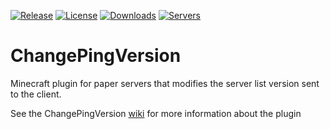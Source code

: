[![Release](https://img.shields.io/github/v/release/Turtley12/ChangePingVersion)](https://github.com/turtley12/ChangePingVersion/releases)   [![License](https://img.shields.io/github/license/Turtley12/ChangePingVersion)](https://github.com/Turtley12/ChangePingVersion/blob/main/LICENSE)   [![Downloads](https://img.shields.io/github/downloads/Turtley12/ChangePingVersion/total)](https://github.com/turtley12/TurtleJoin/releases) [![Servers](https://img.shields.io/bstats/servers/9943)](https://bstats.org/plugin/bukkit/ChangePingVersion)
# ChangePingVersion
Minecraft plugin for paper servers that modifies the server list version sent to the client.

See the ChangePingVersion [wiki](https://github.com/turtley12/changepingversion/wiki) for more information about the plugin
